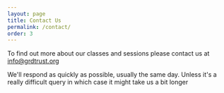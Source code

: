 ```yaml
---
layout: page
title: Contact Us
permalink: /contact/
order: 3
---
```


To find out more about our classes and sessions please contact us at [info@grdtrust.org](info@grdtrust.org?subject=via%20website)

We'll respond as quickly as possible, usually the same day.  Unless it's a really difficult query in which case it might take us a bit longer
